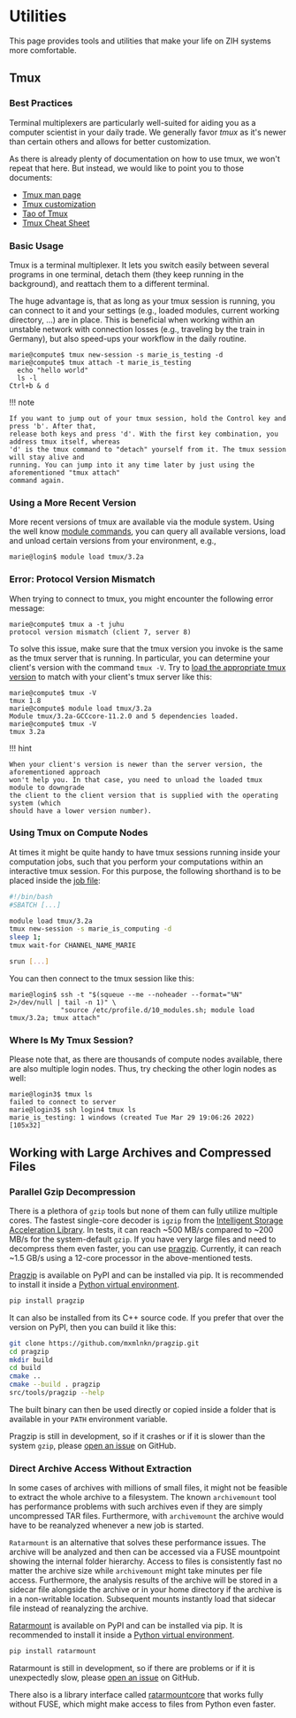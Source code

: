 # Utilities

This page provides tools and utilities that make your life on ZIH systems more comfortable.

## Tmux

### Best Practices

Terminal multiplexers are particularly well-suited for aiding you as a computer scientist in your
daily trade. We generally favor *tmux* as it's newer than certain others and allows for better
customization.

As there is already plenty of documentation on how to use tmux, we won't repeat that here. But
instead, we would like to point you to those documents:

* [Tmux man page](https://manpages.org/tmux)
* [Tmux customization](https://tmuxguide.readthedocs.io/en/latest/tmux/tmux.html#tmux-conf)
* [Tao of Tmux](https://tao-of-tmux.readthedocs.io/en/latest/)
* [Tmux Cheat Sheet](https://tmuxcheatsheet.com/)

### Basic Usage

Tmux is a terminal multiplexer. It lets you switch easily between several programs in one
terminal, detach them (they keep running in the background), and reattach them to a different
terminal.

The huge advantage is, that as long as your tmux session is running, you can connect to it and your
settings (e.g., loaded modules, current working directory, ...) are in place. This is
beneficial when working within an unstable network with connection losses (e.g., traveling by the
train in Germany), but also speed-ups your workflow in the daily routine.

```console
marie@compute$ tmux new-session -s marie_is_testing -d
marie@compute$ tmux attach -t marie_is_testing
  echo "hello world"
  ls -l
Ctrl+b & d
```

!!! note

    If you want to jump out of your tmux session, hold the Control key and press 'b'. After that,
    release both keys and press 'd'. With the first key combination, you address tmux itself, whereas
    'd' is the tmux command to "detach" yourself from it. The tmux session will stay alive and
    running. You can jump into it any time later by just using the aforementioned "tmux attach"
    command again.

### Using a More Recent Version

More recent versions of tmux are available via the module system. Using the well know
[module commands](modules.md#module-commands), you can query all available versions, load and unload
certain versions from your environment, e.g.,

```console
marie@login$ module load tmux/3.2a
```

### Error: Protocol Version Mismatch

When trying to connect to tmux, you might encounter the following error message:

```console
marie@compute$ tmux a -t juhu
protocol version mismatch (client 7, server 8)
```

To solve this issue, make sure that the tmux version you invoke
is the same as the tmux server that is running.
In particular, you can determine your client's version with the command `tmux -V`.
Try to [load the appropriate tmux version](#using-a-more-recent-version) to match with your
client's tmux server like this:

```console
marie@compute$ tmux -V
tmux 1.8
marie@compute$ module load tmux/3.2a
Module tmux/3.2a-GCCcore-11.2.0 and 5 dependencies loaded.
marie@compute$ tmux -V
tmux 3.2a
```

!!! hint

    When your client's version is newer than the server version, the aforementioned approach
    won't help you. In that case, you need to unload the loaded tmux module to downgrade
    the client to the client version that is supplied with the operating system (which
    should have a lower version number).

### Using Tmux on Compute Nodes

At times it might be quite handy to have tmux sessions running inside your computation jobs,
such that you perform your computations within an interactive tmux session.
For this purpose, the following shorthand is to be placed inside the
[job file](../jobs_and_resources/slurm.md#job-files):

```bash
#!/bin/bash
#SBATCH [...]

module load tmux/3.2a
tmux new-session -s marie_is_computing -d
sleep 1;
tmux wait-for CHANNEL_NAME_MARIE

srun [...]
```

You can then connect to the tmux session like this:

```console
marie@login$ ssh -t "$(squeue --me --noheader --format="%N" 2>/dev/null | tail -n 1)" \
             "source /etc/profile.d/10_modules.sh; module load tmux/3.2a; tmux attach"
```

### Where Is My Tmux Session?

Please note that, as there are thousands of compute nodes available, there are also multiple login
nodes. Thus, try checking the other login nodes as well:

```console
marie@login3$ tmux ls
failed to connect to server
marie@login3$ ssh login4 tmux ls
marie_is_testing: 1 windows (created Tue Mar 29 19:06:26 2022) [105x32]
```

## Working with Large Archives and Compressed Files

### Parallel Gzip Decompression

There is a plethora of `gzip` tools but none of them can fully utilize multiple cores.
The fastest single-core decoder is `igzip` from the
[Intelligent Storage Acceleration Library](https://github.com/intel/isa-l.git).
In tests, it can reach ~500 MB/s compared to ~200 MB/s for the system-default `gzip`.
If you have very large files and need to decompress them even faster, you can use
[pragzip](https://github.com/mxmlnkn/pragzip).
Currently, it can reach ~1.5 GB/s using a 12-core processor in the above-mentioned tests.

[Pragzip](https://github.com/mxmlnkn/pragzip) is available on PyPI and can be installed via pip.
It is recommended to install it inside a
[Python virtual environment](python_virtual_environments.md).

```bash
pip install pragzip
```

It can also be installed from its C++ source code.
If you prefer that over the version on PyPI, then you can build it like this:

```bash
git clone https://github.com/mxmlnkn/pragzip.git
cd pragzip
mkdir build
cd build
cmake ..
cmake --build . pragzip
src/tools/pragzip --help
```

The built binary can then be used directly or copied inside a folder that is available in your
`PATH` environment variable.

Pragzip is still in development, so if it crashes or if it is slower than the system `gzip`,
please [open an issue](https://github.com/mxmlnkn/pragzip/issues) on GitHub.

### Direct Archive Access Without Extraction

In some cases of archives with millions of small files, it might not be feasible to extract the
whole archive to a filesystem.
The known `archivemount` tool has performance problems with such archives even if they are simply
uncompressed TAR files.
Furthermore, with `archivemount` the archive would have to be reanalyzed whenever a new job is started.

`Ratarmount` is an alternative that solves these performance issues.
The archive will be analyzed and then can be accessed via a FUSE mountpoint showing the internal
folder hierarchy.
Access to files is consistently fast no matter the archive size while `archivemount` might take
minutes per file access.
Furthermore, the analysis results of the archive will be stored in a sidecar file alongside the
archive or in your home directory if the archive is in a non-writable location.
Subsequent mounts instantly load that sidecar file instead of reanalyzing the archive.

[Ratarmount](https://github.com/mxmlnkn/ratarmount) is available on PyPI and can be installed via pip.
It is recommended to install it inside a [Python virtual environment](python_virtual_environments.md).

```bash
pip install ratarmount
```

Ratarmount is still in development, so if there are problems or if it is unexpectedly slow,
please [open an issue](https://github.com/mxmlnkn/ratarmount/issues) on GitHub.

There also is a library interface called
[ratarmountcore](https://github.com/mxmlnkn/ratarmount/tree/master/core#example) that works
fully without FUSE, which might make access to files from Python even faster.
